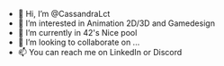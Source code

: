 - 👋 Hi, I’m @CassandraLct
- 👀 I’m interested in Animation 2D/3D and Gamedesign
- 🌱 I’m currently in 42's Nice pool
- 💞️ I’m looking to collaborate on ...
- 📫 You can reach me on LinkedIn or Discord 

<!---
CassandraLct/CassandraLct is a ✨ special ✨ repository because its `README.md` (this file) appears on your GitHub profile.
You can click the Preview link to take a look at your changes.
--->
